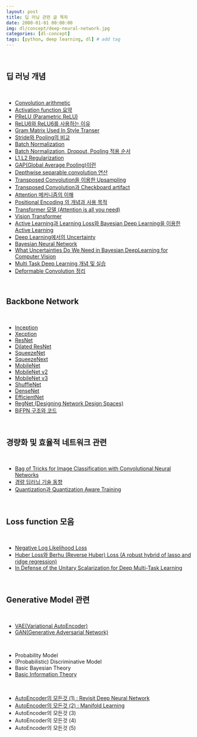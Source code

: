 ```yaml
---
layout: post
title: 딥 러닝 관련 글 목차
date: 2000-01-01 00:00:00
img: dl/concept/deep-neural-network.jpg
categories: [dl-concept] 
tags: [python, deep learning, dl] # add tag
---
```


<br>

## **딥 러닝 개념**

<br>

- [Convolution arithmetic](https://gaussian37.github.io/dl-concept-covolution_operation/)
- [Activation function 요약](https://gaussian37.github.io/dl-concept-activation_functions/)
- [PReLU (Parametric ReLU)](https://gaussian37.github.io/dl-concept-prelu/)
- [ReLU6와 ReLU6를 사용하는 이유](https://gaussian37.github.io/dl-concept-relu6/)
- [Gram Matrix Used In Style Transer](https://gaussian37.github.io/dl-concept-grammatrix/)
- [Stride와 Pooling의 비교](https://gaussian37.github.io/dl-concept-stride_vs_pooling/)
- [Batch Normalization](https://gaussian37.github.io/dl-concept-batchnorm)
- [Batch Normalization, Dropout, Pooling 적용 순서](https://gaussian37.github.io/dl-concept-order_of_regularization_term/)
- [L1,L2 Regularization](https://gaussian37.github.io/dl-concept-regularization)
- [GAP(Global Average Pooling)이란](https://gaussian37.github.io/dl-concept-global_average_pooling/)
- [Depthwise separable convolution 연산](https://gaussian37.github.io/dl-concept-dwsconv/)
- [Transposed Convolution을 이용한 Upsampling](https://gaussian37.github.io/dl-concept-transposed_convolution/)
- [Transposed Convolution과 Checkboard artifact](https://gaussian37.github.io/dl-concept-checkboard_artifact/)
- [Attention 메커니즘의 이해](https://gaussian37.github.io/dl-concept-attention/)
- [Positional Encoding 의 개념과 사용 목적](https://gaussian37.github.io/dl-concept-positional_encoding/)
- [Transformer 모델 (Attention is all you need)](https://gaussian37.github.io/dl-concept-transformer/)
- [Vision Transformer](https://gaussian37.github.io/dl-concept-vit/)
- [Active Learning과 Learning Loss와 Bayesian Deep Learning을 이용한 Active Learning](https://gaussian37.github.io/dl-concept-active_learning/)
- [Deep Learning에서의 Uncertainty](https://gaussian37.github.io/dl-concept-uncertainty_in_deep_learning/)
- [Bayesian Neural Network](https://gaussian37.github.io/dl-concept-bayesian_neural_network/)
- [What Uncertainties Do We Need in Bayesian DeepLearning for Computer Vision](https://gaussian37.github.io/what_uncertainties_do_we_need/)
- [Multi Task Deep Learning 개념 및 실습](https://gaussian37.github.io/dl-concept-mtl/)
- [Deformable Convolution 정리](https://gaussian37.github.io/dl-concept-deformable_convolution/)

<br>

## **Backbone Network**

<br>

- [Inception](https://gaussian37.github.io/dl-concept-inception/)
- [Xecption](https://gaussian37.github.io/dl-concept-xception/)
- [ResNet](https://gaussian37.github.io/dl-concept-resnet/)
- [Dilated ResNet](https://gaussian37.github.io/dl-concept-dilated_residual_network/)
- [SqueezeNet](https://gaussian37.github.io/dl-concept-squeezenet/)
- [SqueezeNext](https://gaussian37.github.io/dl-concept-squeezenext/)
- [MobileNet](https://gaussian37.github.io/dl-concept-mobilenet/)
- [MobileNet v2](https://gaussian37.github.io/dl-concept-mobilenet_v2/)
- [MobileNet v3](https://gaussian37.github.io/dl-concept-mobilenet_v3/)
- [ShuffleNet](https://gaussian37.github.io/dl-concept-shufflenet/)
- [DenseNet](https://gaussian37.github.io/dl-concept-densenet/)
- [EfficientNet](https://gaussian37.github.io/dl-concept-efficientnet/)
- [RegNet (Designing Network Design Spaces)](https://gaussian37.github.io/dl-concept-regnet/)
- [BiFPN 구조와 코드](https://gaussian37.github.io/dl-concept-bifpn/)

<br>

## **경량화 및 효율적 네트워크 관련**

<br>

- [Bag of Tricks for Image Classification with Convolutional Neural Networks](https://gaussian37.github.io/dl-concept-bag_of_tricks_for_image_classification/)
- [경량 딥러닝 기술 동향](https://gaussian37.github.io/dl-concept-light_weight_dl/)
- [Quantization과 Quantization Aware Training](https://gaussian37.github.io/dl-concept-quantization/)

<br>

## **Loss function 모음**

<br>

- [Negative Log Likelihood Loss](https://gaussian37.github.io/dl-concept-nll_loss/)
- [Huber Loss와 Berhu (Reverse Huber) Loss (A robust hybrid of lasso and ridge regression)](https://gaussian37.github.io/ml-concept-huber_berhu_loss/)
- [In Defense of the Unitary Scalarization for Deep Multi-Task Learning](https://gaussian37.github.io/ml-concept-unitary_scalarization_mtl/)

<br>

## **Generative Model 관련**

<br>

- [VAE(Variational AutoEncoder)](https://gaussian37.github.io/dl-concept-vae/)
- [GAN(Generative Adversarial Network)](https://gaussian37.github.io/dl-concept-gan/)

<br>

- Probability Model
- (Probabilistic) Discriminative Model
- Basic Bayesian Theory
- [Basic Information Theory](https://gaussian37.github.io/gan-concept-information_theory/)

<br>

- [AutoEncoder의 모든것 (1) : Revisit Deep Neural Network](https://gaussian37.github.io/dl-concept-autoencoder1/)
- [AutoEncoder의 모든것 (2) : Manifold Learning](https://gaussian37.github.io/dl-concept-autoencoder2/)
- AutoEncoder의 모든것 (3)
- AutoEncoder의 모든것 (4)
- AutoEncoder의 모든것 (5)

<br>